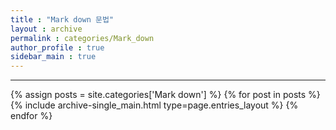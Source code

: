 ```yaml
---
title : "Mark down 문법"
layout : archive
permalink : categories/Mark_down
author_profile : true
sidebar_main : true
---
```


<!-- 공백이 포함되어 있는 카테고리 이름의 경우 site.categories['a b c'] 이런식으로! -->

***

{% assign posts = site.categories['Mark down'] %} <!-- site.categories.example -->
{% for post in posts %} {% include archive-single_main.html type=page.entries_layout %} {% endfor %}